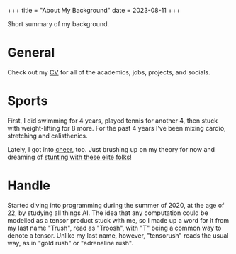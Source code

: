 +++
title = "About My Background"
date = 2023-08-11
+++

Short summary of my background.

<!-- more -->

# **General**

Check out my [CV](https://tensorush.github.io/cv/en.pdf) for all of the academics, jobs, projects, and socials.

# **Sports**

First, I did swimming for 4 years, played tennis for another 4, then stuck with weight-lifting for 8 more. For the past 4 years I've been mixing cardio, stretching and calisthenics.

Lately, I got into [cheer](@/cns.md), too. Just brushing up on my theory for now and dreaming of [stunting with these elite folks](@/csg.md)!

# **Handle**

Started diving into programming during the summer of 2020, at the age of 22, by studying all things AI. The idea that any computation could be modelled as a tensor product stuck with me, so I made up a word for it from my last name "Trush", read as "Troosh", with "T" being a common way to denote a tensor. Unlike my last name, however, "tensorush" reads the usual way, as in "gold rush" or "adrenaline rush".
